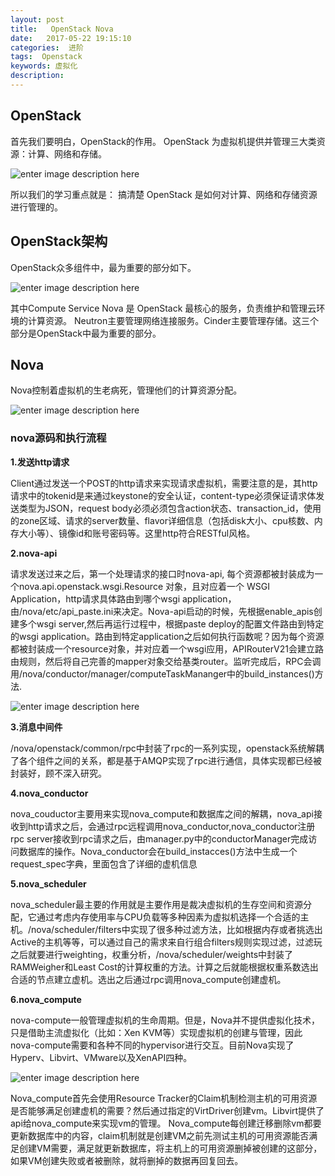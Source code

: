 ```yaml
---
layout: post
title:   OpenStack Nova
date:   2017-05-22 19:15:10
categories:  进阶
tags:  Openstack
keywords: 虚拟化
description: 
---
```


## OpenStack

首先我们要明白，OpenStack的作用。
OpenStack 为虚拟机提供并管理三大类资源：计算、网络和存储。

![enter image description here](http://p7lixluhf.bkt.clouddn.com/openstack1.png)

所以我们的学习重点就是：
搞清楚 OpenStack 是如何对计算、网络和存储资源进行管理的。

## OpenStack架构

OpenStack众多组件中，最为重要的部分如下。 

![enter image description here](http://p7lixluhf.bkt.clouddn.com/openstack2.jpg)

其中Compute Service Nova 是 OpenStack 最核心的服务，负责维护和管理云环境的计算资源。 Neutron主要管理网络连接服务。Cinder主要管理存储。这三个部分是OpenStack中最为重要的部分。

## Nova

Nova控制着虚拟机的生老病死，管理他们的计算资源分配。

![enter image description here](http://p7lixluhf.bkt.clouddn.com/nova.png)

### nova源码和执行流程

**1.发送http请求**

Client通过发送一个POST的http请求来实现请求虚拟机，需要注意的是，其http请求中的tokenid是来通过keystone的安全认证，content-type必须保证请求体发送类型为JSON，request body必须必须包含action状态、transaction_id，使用的zone区域、请求的server数量、flavor详细信息（包括disk大小、cpu核数、内存大小等）、镜像id和账号密码等。这里http符合RESTful风格。

**2.nova-api**

请求发送过来之后，第一个处理请求的接口时nova-api, 每个资源都被封装成为一个nova.api.openstack.wsgi.Resource 对象，且对应着一个 WSGI Application，http请求具体路由到哪个wsgi application，由/nova/etc/api_paste.ini来决定。Nova-api启动的时候，先根据enable_apis创建多个wsgi server,然后再运行过程中，根据paste deploy的配置文件路由到特定的wsgi application。路由到特定application之后如何执行函数呢？因为每个资源都被封装成一个resource对象，并对应着一个wsgi应用，APIRouterV21会建立路由规则，然后将自己完善的mapper对象交给基类router。监听完成后，RPC会调用/nova/conductor/manager/computeTaskMananger中的build_instances()方法.

![enter image description here](http://p7lixluhf.bkt.clouddn.com/nova-api.jpg)

**3.消息中间件**

/nova/openstack/common/rpc中封装了rpc的一系列实现，openstack系统解耦了各个组件之间的关系，都是基于AMQP实现了rpc进行通信，具体实现都已经被封装好，顾不深入研究。

**4.nova_conductor**

nova_couductor主要用来实现nova_compute和数据库之间的解耦，nova_api接收到http请求之后，会通过rpc远程调用nova_conductor,nova_conductor注册rpc server接收到rpc请求之后，由manager.py中的conductorManager完成访问数据库的操作。Nova_conductor会在build_instacces()方法中生成一个request_spec字典，里面包含了详细的虚机信息

**5.nova_scheduler**

nova_scheduler最主要的作用就是主要作用是裁决虚拟机的生存空间和资源分配，它通过考虑内存使用率与CPU负载等多种因素为虚拟机选择一个合适的主机。/nova/scheduler/filters中实现了很多种过滤方法，比如根据内存或者挑选出Active的主机等等，可以通过自己的需求来自行组合filters规则实现过滤，过滤玩之后就要进行weighting，权重分析，/nova/scheduler/weights中封装了RAMWeigher和Least Cost的计算权重的方法。计算之后就能根据权重系数选出合适的节点建立虚机。选出之后通过rpc调用nova_compute创建虚机。

**6.nova_compute**

nova-compute一般管理虚拟机的生命周期。但是，Nova并不提供虚拟化技术，只是借助主流虚拟化（比如：Xen KVM等）实现虚拟机的创建与管理，因此nova-compute需要和各种不同的hypervisor进行交互。目前Nova实现了Hyperv、Libvirt、VMware以及XenAPI四种。

![enter image description here](http://p7lixluhf.bkt.clouddn.com/nova2.jpg)

Nova_compute首先会使用Resource Tracker的Claim机制检测主机的可用资源是否能够满足创建虚机的需要？然后通过指定的VirtDriver创建vm。Libvirt提供了api给nova_compute来实现vm的管理。
Nova_compute每创建迁移删除vm都要更新数据库中的内容，claim机制就是创建VM之前先测试主机的可用资源能否满足创建VM需要，满足就更新数据库，将主机上的可用资源删掉被创建的这部分，如果VM创建失败或者被删除，就将删掉的数据再回复回去。
